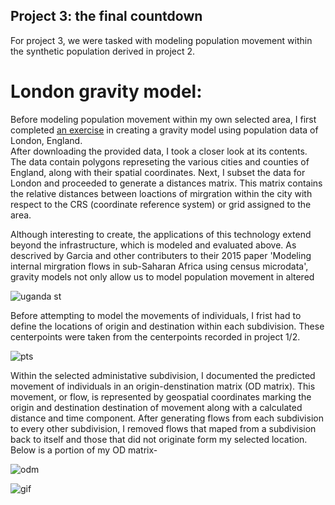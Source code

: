 ## Project 3: the final countdown

For project 3, we were tasked with modeling population movement within the synthetic population derived in project 2.

# London gravity model:<br/>

Before modeling population movement within my own selected area, I first completed [an exercise](https://rpubs.com/adam_dennett/257231) in creating a gravity model using population data of London, England.<br/>
After downloading the provided data, I took a closer look at its contents. The data contain polygons represeting the various cities and counties of England, along with their spatial coordinates. Next, I subset the data for London and proceeded to generate a distances matrix. This matrix contains the relative distances between loactions of mirgration within the city with respect to the CRS (coordinate reference system) or grid assigned to the area.

Although interesting to create, the applications of this technology extend beyond the infrastructure, which is modeled and evaluated above. As descrived by Garcia and other contributers to their 2015 paper 'Modeling internal mirgration flows in sub-Saharan Africa using census microdata', gravity models not only allow us to model population movement in altered

![uganda st](https://aeraposo.github.io/Data-440-Raposo/uga_st.png)<br/>

Before attempting to model the movements of individuals, I frist had to define the locations of origin and destination within each subdivision. These centerpoints were taken from the centerpoints recorded in project 1/2.

![pts](https://aeraposo.github.io/Data-440-Raposo/uga_pts_map.png)<br/>

Within the selected administative subdivision, I documented the predicted movement of individuals in an origin-denstination matrix (OD matrix). This movement, or flow, is represented by geospatial coordinates marking the origin and destination destination of movement along with a calculated distance and time component. After generating flows from each subdivision to every other subdivision, I removed flows that maped from a subdivision back to itself and those that did not originate form my selected location. Below is a portion of my OD matrix-<br/>

![odm](https://aeraposo.github.io/Data-440-Raposo/odm.png)<br/>


![gif](https://aeraposo.github.io/Data-440-Raposo/gif.gif)<br/>
